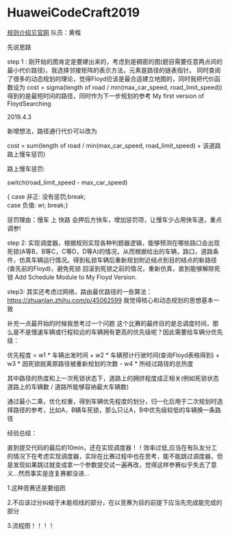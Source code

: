 # HuaweiCodeCraft2019 
[规则介绍见官网](https://codecraft.huawei.com/generaldetail)
队员：黄楷 

先说思路

step 1 :
刚开始的图肯定是要建出来的，考虑到是稠密的图(题目需要任意两点间的最小代价路径)，我选择邻接矩阵的表示方法，元素是路径的链表指针。
同时查阅了很多的动态规划的理论，觉得Floyd应该是最合适建立地图的，同时我把代价函数设为 
cost = sigma(length of road / min(max_car_speed, road_limit_speed)) 
得到的是最短时间的路径，同时作为下一步规划的参考
My first version of FloydSearching

2019.4.3

新增想法，路径通行代价可以改为
 
 cost = sum(length of road / min(max_car_speed, road_limit_speed) + 该道路路上慢车惩罚)
 
 路上慢车惩罚:
 
 switch(road_limit_speed - max_car_speed)
 
 { case 非正: 没有惩罚;break; <br>
   case 负值: wi; break;}                 
 
 惩罚理由：慢车 上 快路 会押后方快车，增加惩罚项，让慢车少占用快车道，重点调参!

step 2:
实现调度器，根据规则实现各种判题器逻辑，能够预测在哪些路口会出现死锁(A等B，B等C，C等D，D等A)的情况，从而根据给出的车辆，路口，道路条件，仿真车辆运行情况。得到私锁车辆后重新规划附近结点到目的结点的新路径(查先前的Floyd)，避免死锁
回滚到死锁之前的情况，重新仿真，直到能够解除死锁
Add Schedule Module to My Floyd Version. 

step3:
其实还考虑过网络，路由最优路径的一些算法：https://zhuanlan.zhihu.com/p/45062599 我觉得核心和动态规划的思想基本一致

补充一点最开始的时候我思考过一个问题
这个比赛的最终目的是总调度时间，那么是不是慢速车辆或行程较远的车辆拥有更高的优先级呢？因此需要给车辆分优先级：

优先程度 = w1 * 车辆出发时间 + w2 * 车辆预计行驶时间(查询Floyd表格得到) + w3 *  因死锁脱离原路径被重新规划的次数 - w4 * 所经过路径的总热度

其中路径的热度和上一次死锁状态下，道路上的拥挤程度成正相关(例如死锁状态道路上的车辆数 / 道路所能够容纳最大车辆数)

通过最小二乘，优化权重，得到车辆优先程度的划分，归一化后用于二次规划时选择路径的参考，比如A，B辆车死锁，那么只让A，B中优先级较低的车辆换一条路径

经验总结：

直到提交代码的最后的10min，还在实现调度器！！效率过低,应当在有队友分工的情况下在考虑实现调度器，实际在比赛过程中也在思考，能不能跳过调度器，但是发现如果跳过就变成拿一个参数提交试一遍再改，觉得这样参赛似乎失去了意义...然而事实是连复赛都没进...

1.这种竞赛还是要组团

2.不应该过分纠结于未能视线的部分，在以竞赛为目的前提下应当先完成能完成的部分

3.流程图！！！！
